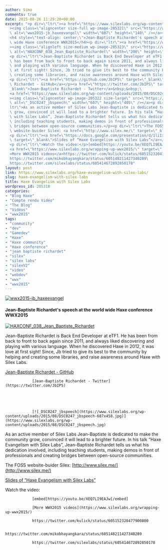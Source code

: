 ```yaml
---
author: Simo
comments: true
date: 2015-08-26 11:29:20+00:00
excerpt: "<p dir=\"ltr\"><a href=\"https://www.silexlabs.org/wp-content/uploads/2015/08/wwx2015-jb_haxeevangel.png\"\
  ><img class=\"aligncenter size-full wp-image-205321\" src=\"https://www.silexlabs.org/wp-content/uploads/2015/08/wwx2015-jb_haxeevangel.png\"\
  \ alt=\"wwx2015-jb_haxeevangel\" width=\"607\" height=\"140\" /></a></p>\
  <h4 style=\"text-align: center;\">Jean-Baptiste Richardet's speech at the world\
  \ wide Haxe conference WWX2015</h4><p dir=\"ltr\"><a href=\"https://www.silexlabs.org/wp-content/uploads/2015/08/HAXCONF_038_Jean_Baptiste_Richardet.jpg\"\
  ><img class=\"alignleft size-medium wp-image-205323\" src=\"https://www.silexlabs.org/wp-content/uploads/2015/08/HAXCONF_038_Jean_Baptiste_Richardet-200x300.jpg\"\
  \ alt=\"HAXCONF_038_Jean_Baptiste_Richardet\" width=\"200\" height=\"300\" /></a></p>\
  <p dir=\"ltr\">Jean-Baptiste Richardet is Back End Developer at eTF1. He\
  \ has been from back to front to back again since 2011, and always liked discovering\
  \ and playing with various language. When he discovered Haxe in 2012, it was love\
  \ at first sight! Since, Jb tried to give its best to the community by helping and\
  \ creating some libraries, and raise awareness around Haxe with Silex Labs.</p>\
  <p dir=\"ltr\"><a href=\"https://github.com/JbIPS\" target=\"_blank\">Jean-Baptiste\
  \ Richardet - GitHub</a></p><a href=\"https://twitter.com/JbIPS\" target=\"\
  _blank\">Jean-Baptiste Richardet - Twitter</a>&nbsp;&nbsp;\
  <a href=\"https://www.silexlabs.org/wp-content/uploads/2015/08/DSC0247_jbspeech.jpg\"\
  ><img class=\"aligncenter wp-image-205322 size-large\" src=\"https://www.silexlabs.org/wp-content/uploads/2015/08/DSC0247_jbspeech-687x458.jpg\"\
  \ alt=\"_DSC0247_jbspeech\" width=\"607\" height=\"405\" /></a><p dir=\"\
  ltr\">As an active member of Silex Labs Jean-Baptiste is dedicated to make the community\
  \ grow, convinced it will lead to a brighter future. In his talk “Haxe Evangelism\
  \ with Silex Labs”, Jean-Baptiste Richardet tells us what his dedication involved,\
  \ including teaching students, making demos in front of professionals and creating\
  \ bridges between open-source communities.</p><p dir=\"ltr\">The FOSS\
  \ website-buider Silex: <a href=\"http://www.silex.me/\" target=\"_blank\">http://www.silex.me/</a></p>\
  <p dir=\"ltr\"><a href=\"https://docs.google.com/presentation/d/1liIxhMi-a4gnsO37c7xVi_KbFRccr4mZBs8oxyiGVJE/edit?usp=sharing\"\
  \ target=\"_blank\">Slides of “Haxe Evangelism with Silex Labs”</a></p>\
  <p dir=\"ltr\">Watch the video:</p>[embed]https://youtu.be/XEQ7LI9EAJw[/embed]\
  <a href=\"https://www.silexlabs.org/wrapping-up-wwx2015/\" target=\"_blank\"\
  >More WWX2015 videos</a>https://twitter.com/kulick/status/605152320477900800\
  https://twitter.com/mikobhayangkara/status/605148211427340289\
  https://twitter.com/silexlabs/status/605414672892850178"
layout: post
link: https://www.silexlabs.org/haxe-evangelism-with-silex-labs/
slug: haxe-evangelism-with-silex-labs
title: Haxe Evangelism with Silex Labs
wordpress_id: 205318
categories:
- "Blog Haxe"
- "Compte rendu Vidéo"
- "The Blog"
- "Vidéos"
- "wwx2015"
tags:
- "community"
- "dev"
- "Gamedev"
- "Haxe"
- "Haxe community"
- "Haxe conference"
- "jean baptiste richardet"
- "silex"
- "silex labs"
- "silexV2"
- "video"
- "webdev"
- "wwx"
- "wwx2015"
---
```


[![wwx2015-jb_haxeevangel](https://www.silexlabs.org/wp-content/uploads/2015/08/wwx2015-jb_haxeevangel.png)](https://www.silexlabs.org/wp-content/uploads/2015/08/wwx2015-jb_haxeevangel.png)





#### Jean-Baptiste Richardet's speech at the world wide Haxe conference WWX2015




[![HAXCONF_038_Jean_Baptiste_Richardet](https://www.silexlabs.org/wp-content/uploads/2015/08/HAXCONF_038_Jean_Baptiste_Richardet-200x300.jpg)](https://www.silexlabs.org/wp-content/uploads/2015/08/HAXCONF_038_Jean_Baptiste_Richardet.jpg)




Jean-Baptiste Richardet is Back End Developer at eTF1. He has been from back to front to back again since 2011, and always liked discovering and playing with various language. When he discovered Haxe in 2012, it was love at first sight! Since, Jb tried to give its best to the community by helping and creating some libraries, and raise awareness around Haxe with Silex Labs.




[Jean-Baptiste Richardet - GitHub](https://github.com/JbIPS)


				[Jean-Baptiste Richardet - Twitter](https://twitter.com/JbIPS)





				[![_DSC0247_jbspeech](https://www.silexlabs.org/wp-content/uploads/2015/08/DSC0247_jbspeech-687x458.jpg)](https://www.silexlabs.org/wp-content/uploads/2015/08/DSC0247_jbspeech.jpg)


As an active member of Silex Labs Jean-Baptiste is dedicated to make the community grow, convinced it will lead to a brighter future. In his talk “Haxe Evangelism with Silex Labs”, Jean-Baptiste Richardet tells us what his dedication involved, including teaching students, making demos in front of professionals and creating bridges between open-source communities.




The FOSS website-buider Silex: [http://www.silex.me/](http://www.silex.me/)




[Slides of “Haxe Evangelism with Silex Labs”](https://docs.google.com/presentation/d/1liIxhMi-a4gnsO37c7xVi_KbFRccr4mZBs8oxyiGVJE/edit?usp=sharing)




Watch the video:


				[embed]https://youtu.be/XEQ7LI9EAJw[/embed]

				[More WWX2015 videos](https://www.silexlabs.org/wrapping-up-wwx2015/)

				https://twitter.com/kulick/status/605152320477900800

				https://twitter.com/mikobhayangkara/status/605148211427340289

				https://twitter.com/silexlabs/status/605414672892850178
